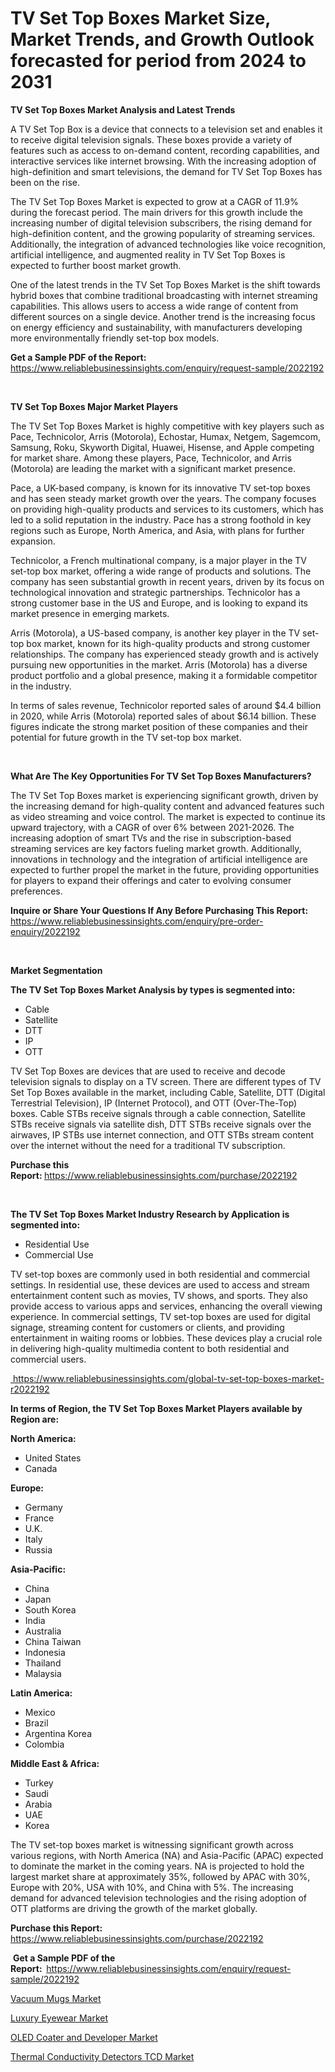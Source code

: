 <p><h1>TV Set Top Boxes Market Size, Market Trends, and Growth Outlook forecasted for period from 2024 to 2031</h1></p><p><strong>TV Set Top Boxes Market Analysis and Latest Trends</strong></p>
<p><p>A TV Set Top Box is a device that connects to a television set and enables it to receive digital television signals. These boxes provide a variety of features such as access to on-demand content, recording capabilities, and interactive services like internet browsing. With the increasing adoption of high-definition and smart televisions, the demand for TV Set Top Boxes has been on the rise.</p><p>The TV Set Top Boxes Market is expected to grow at a CAGR of 11.9% during the forecast period. The main drivers for this growth include the increasing number of digital television subscribers, the rising demand for high-definition content, and the growing popularity of streaming services. Additionally, the integration of advanced technologies like voice recognition, artificial intelligence, and augmented reality in TV Set Top Boxes is expected to further boost market growth.</p><p>One of the latest trends in the TV Set Top Boxes Market is the shift towards hybrid boxes that combine traditional broadcasting with internet streaming capabilities. This allows users to access a wide range of content from different sources on a single device. Another trend is the increasing focus on energy efficiency and sustainability, with manufacturers developing more environmentally friendly set-top box models.</p></p>
<p><strong>Get a Sample PDF of the Report:&nbsp;</strong> <a href="https://www.reliablebusinessinsights.com/enquiry/request-sample/2022192">https://www.reliablebusinessinsights.com/enquiry/request-sample/2022192</a></p>
<p>&nbsp;</p>
<p><strong>TV Set Top Boxes Major Market Players</strong></p>
<p><p>The TV Set Top Boxes Market is highly competitive with key players such as Pace, Technicolor, Arris (Motorola), Echostar, Humax, Netgem, Sagemcom, Samsung, Roku, Skyworth Digital, Huawei, Hisense, and Apple competing for market share. Among these players, Pace, Technicolor, and Arris (Motorola) are leading the market with a significant market presence.</p><p>Pace, a UK-based company, is known for its innovative TV set-top boxes and has seen steady market growth over the years. The company focuses on providing high-quality products and services to its customers, which has led to a solid reputation in the industry. Pace has a strong foothold in key regions such as Europe, North America, and Asia, with plans for further expansion.</p><p>Technicolor, a French multinational company, is a major player in the TV set-top box market, offering a wide range of products and solutions. The company has seen substantial growth in recent years, driven by its focus on technological innovation and strategic partnerships. Technicolor has a strong customer base in the US and Europe, and is looking to expand its market presence in emerging markets.</p><p>Arris (Motorola), a US-based company, is another key player in the TV set-top box market, known for its high-quality products and strong customer relationships. The company has experienced steady growth and is actively pursuing new opportunities in the market. Arris (Motorola) has a diverse product portfolio and a global presence, making it a formidable competitor in the industry.</p><p>In terms of sales revenue, Technicolor reported sales of around $4.4 billion in 2020, while Arris (Motorola) reported sales of about $6.14 billion. These figures indicate the strong market position of these companies and their potential for future growth in the TV set-top box market.</p></p>
<p>&nbsp;</p>
<p><strong>What Are The Key Opportunities For TV Set Top Boxes Manufacturers?</strong></p>
<p><p>The TV Set Top Boxes market is experiencing significant growth, driven by the increasing demand for high-quality content and advanced features such as video streaming and voice control. The market is expected to continue its upward trajectory, with a CAGR of over 6% between 2021-2026. The increasing adoption of smart TVs and the rise in subscription-based streaming services are key factors fueling market growth. Additionally, innovations in technology and the integration of artificial intelligence are expected to further propel the market in the future, providing opportunities for players to expand their offerings and cater to evolving consumer preferences.</p></p>
<p><strong>Inquire or Share Your Questions If Any Before Purchasing This Report:</strong> <a href="https://www.reliablebusinessinsights.com/enquiry/pre-order-enquiry/2022192">https://www.reliablebusinessinsights.com/enquiry/pre-order-enquiry/2022192</a></p>
<p>&nbsp;</p>
<p><strong>Market Segmentation</strong></p>
<p><strong>The TV Set Top Boxes Market Analysis by types is segmented into:</strong></p>
<p><ul><li>Cable</li><li>Satellite</li><li>DTT</li><li>IP</li><li>OTT</li></ul></p>
<p><p>TV Set Top Boxes are devices that are used to receive and decode television signals to display on a TV screen. There are different types of TV Set Top Boxes available in the market, including Cable, Satellite, DTT (Digital Terrestrial Television), IP (Internet Protocol), and OTT (Over-The-Top) boxes. Cable STBs receive signals through a cable connection, Satellite STBs receive signals via satellite dish, DTT STBs receive signals over the airwaves, IP STBs use internet connection, and OTT STBs stream content over the internet without the need for a traditional TV subscription.</p></p>
<p><strong>Purchase this Report:&nbsp;</strong><a href="https://www.reliablebusinessinsights.com/purchase/2022192">https://www.reliablebusinessinsights.com/purchase/2022192</a></p>
<p>&nbsp;</p>
<p><strong>The TV Set Top Boxes Market Industry Research by Application is segmented into:</strong></p>
<p><ul><li>Residential Use</li><li>Commercial Use</li></ul></p>
<p><p>TV set-top boxes are commonly used in both residential and commercial settings. In residential use, these devices are used to access and stream entertainment content such as movies, TV shows, and sports. They also provide access to various apps and services, enhancing the overall viewing experience. In commercial settings, TV set-top boxes are used for digital signage, streaming content for customers or clients, and providing entertainment in waiting rooms or lobbies. These devices play a crucial role in delivering high-quality multimedia content to both residential and commercial users.</p></p>
<p><a href="https://www.reliablebusinessinsights.com/global-tv-set-top-boxes-market-r2022192">&nbsp;https://www.reliablebusinessinsights.com/global-tv-set-top-boxes-market-r2022192</a></p>
<p><strong>In terms of Region, the TV Set Top Boxes Market Players available by Region are:</strong></p>
<p>
    <p> <strong> North America: </strong>
        <ul>
            <li>United States</li>
            <li>Canada</li>
        </ul>
        </p> 
    <p> <strong> Europe: </strong>
        <ul>
            <li>Germany</li>
            <li>France</li>
            <li>U.K.</li>
            <li>Italy</li>
            <li>Russia</li>
        </ul>
        </p> 
    <p> <strong> Asia-Pacific: </strong>
        <ul>
            <li>China</li>
            <li>Japan</li>
            <li>South Korea</li>
            <li>India</li>
            <li>Australia</li>
            <li>China Taiwan</li>
            <li>Indonesia</li>
            <li>Thailand</li>
            <li>Malaysia</li>
        </ul>
        </p> 
    <p> <strong> Latin America: </strong>
        <ul>
            <li>Mexico</li>
            <li>Brazil</li>
            <li>Argentina Korea</li>
            <li>Colombia</li>
        </ul>
        </p> 
    <p> <strong> Middle East & Africa: </strong>
        <ul>
            <li>Turkey</li>
            <li>Saudi</li>
            <li>Arabia</li>
            <li>UAE</li>
            <li>Korea</li>
        </ul>
    </p>
    </p>
<p><p>The TV set-top boxes market is witnessing significant growth across various regions, with North America (NA) and Asia-Pacific (APAC) expected to dominate the market in the coming years. NA is projected to hold the largest market share at approximately 35%, followed by APAC with 30%, Europe with 20%, USA with 10%, and China with 5%. The increasing demand for advanced television technologies and the rising adoption of OTT platforms are driving the growth of the market globally.</p></p>
<p><strong>Purchase this Report: </strong><a href="https://www.reliablebusinessinsights.com/purchase/2022192">https://www.reliablebusinessinsights.com/purchase/2022192</a></p>
<p>&nbsp;<strong>Get a Sample PDF of the Report:&nbsp;&nbsp;</strong><a href="https://www.reliablebusinessinsights.com/enquiry/request-sample/2022192">https://www.reliablebusinessinsights.com/enquiry/request-sample/2022192</a></p>
<p><strong></strong></p>
<p><p><a href="https://github.com/khlifeservices/Market-Research-Report-List-1/blob/main/vacuum-mugs-market.md">Vacuum Mugs Market</a></p><p><a href="https://github.com/theanastasiyah/Market-Research-Report-List-1/blob/main/luxury-eyewear-market.md">Luxury Eyewear Market</a></p><p><a href="https://medium.com/@penelope.lee568/global-oled-coater-and-developer-market-focus-on-product-type-coater-developer-end-user-and-be7ee443c21a">OLED Coater and Developer Market</a></p><p><a href="https://medium.com/@charles.fisher4346/thermal-conductivity-detectors-tcd-market-outlook-and-forecast-from-2024-to-2031-f7ba219a5f8e">Thermal Conductivity Detectors TCD Market</a></p></p>